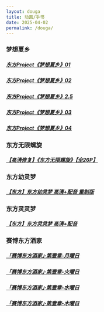 ```yaml
---
layout: douga
title: 动画/手书
date: 2025-04-02
permalink: /douga/
---
```

### 梦想夏乡
##### [东方Project《梦想夏乡》01](https://www.bilibili.com/video/BV14T421a73X)
##### [东方Project《梦想夏乡》02](https://www.bilibili.com/video/BV1NZ421u7Qd)
##### [东方Project《梦想夏乡》2.5](https://www.bilibili.com/video/BV15Z421M75P)
##### [东方Project《梦想夏乡》03](https://www.bilibili.com/video/BV19CvpevEgz)
##### [东方Project《梦想夏乡》04](https://www.bilibili.com/video/BV1Sy411z7eP)

### 东方无限螺旋
##### [【高清修复】《东方无限螺旋》【全26P】](https://www.bilibili.com/video/BV1Pr4y1a74L)

### 东方幼灵梦
##### [【东方】东方幼灵梦 高清+配音 重制版](https://www.bilibili.com/video/BV13F411N7Bi)

### 东方灵灵梦
##### [【东方】东方灵灵梦 高清+配音](https://www.bilibili.com/video/BV1cr4y1j73h)

### 赛博东方酒家
##### [「赛博东方酒家」·第壹章-月曜日](https://www.bilibili.com/video/BV1dA41157js)
##### [「赛博东方酒家」·第壹章-火曜日](https://www.bilibili.com/video/BV1do4y1y7Jf)
##### [「赛博东方酒家」·第壹章-水曜日](https://www.bilibili.com/video/BV1vP4y1s7WL)
##### [「赛博东方酒家」·第壹章-木曜日](https://www.bilibili.com/video/BV1wF411e78e)